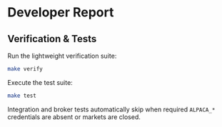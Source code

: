 # Developer Report

## Verification & Tests

Run the lightweight verification suite:

```sh
make verify
```

Execute the test suite:

```sh
make test
```

Integration and broker tests automatically skip when required `ALPACA_*` credentials are absent or markets are closed.
